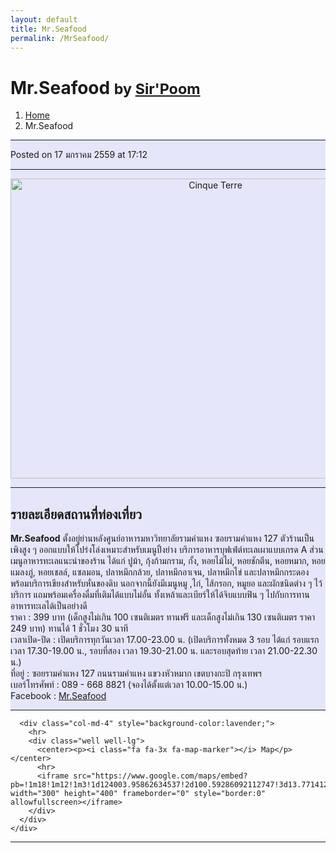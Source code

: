 ```yaml
---
layout: default
title: Mr.Seafood
permalink: /MrSeafood/
---
```


<!-- Page Content -->
<div class="container">
<!-- Page Heading/Breadcrumbs -->
  <div class="row">
    <div class="col-lg-12">
      <h1 class="page-header"> Mr.Seafood
        <small>by <a href="#"> Sir'Poom</a>
        </small>
      </h1>
      <ol class="breadcrumb">
        <li><a href="index.html">Home</a>
        </li>
        <li class="active">Mr.Seafood</li>
      </ol>
    </div>
  </div>
<!-- /.row -->
<!-- Content Row -->
  <div class="row">
<!-- Blog Post Content Column -->
  <div class="col-md-8" style="background-color:lavender;" >
<!-- Blog Post -->
  <hr>
<!-- Date/Time -->
  <p><i class="fa fa-clock-o"></i> Posted on 17 มกราคม 2559 at 17:12 </p>
  <hr>
<!-- Preview Image -->
  <center>
    <img src="http://f.ptcdn.info/007/033/000/1435840190-IMG1781-o.jpg"
    class="img-thumbnail" alt="Cinque Terre" width="640" height="480">
  </center>
  <hr>
<!-- Post Content -->
  <h2>รายละเอียดสถานที่ท่องเที่ยว</h2>
    <div class="well well-lg">
      <b>Mr.Seafood</b> ตั้งอยู่ย่านหลังศูนย์อาหารมหาวิทยาลัยรามคำแหง ซอยรามคำแหง 127 ตัวร้านเป็นเพิงสูง ๆ ออกแบบให้โปร่งโล่งเหมาะสำหรับเมนูปิ้งย่าง บริการอาหารบุฟเฟ่ต์ทะเลเผาแบบเกรด A ส่วนเมนูอาหารทะเลแนะนำของร้าน ได้แก่ ปูม้า, กุ้งก้ามกราม, กั้ง, หอยไม้ไผ่, หอยชักตีน, หอยหมาก, หอยแมลงภู่, หอยเชลล์,
      แซลมอน, ปลาหมึกกล้วย, ปลาหมึกอาเจน, ปลาหมึกไข่ และปลาหมึกกระดอง พร้อมบริการเขียงสำหรับหั่นของดิบ นอกจากนี้ยังมีเมนูหมู ,ไก่, ไส้กรอก, หมูยอ และผักชนิดต่าง ๆ ไว้บริการ แถมพร้อมเครื่องดื่มที่เติมได้แบบไม่อั้น ทั้งเหล้าและเบียร์ให้ได้จิบแบบฟิน ๆ ไปกับการทานอาหารทะเลได้เป็นอย่างดี
      <br>ราคา : 399 บาท (เด็กสูงไม่เกิน 100 เซนติเมตร ทานฟรี และเด็กสูงไม่เกิน 130 เซนติเมตร ราคา 249 บาท) ทานได้ 1 ชั่วโมง 30 นาที
      <br>เวลาเปิด-ปิด : เปิดบริการทุกวันเวลา 17.00-23.00 น. (เปิดบริการทั้งหมด 3 รอบ ได้แก่ รอบแรกเวลา 17.30-19.00 น., รอบที่สอง เวลา 19.30-21.00 น. และรอบสุดท้าย เวลา 21.00-22.30 น.)
      <br>ที่อยู่ : ซอยรามคำแหง 127 ถนนรามคำแหง แขวงหัวหมาก เขตบางกะปิ กรุงเทพฯ
      <br>เบอร์โทรศัพท์ : 089 - 668 8821 (จองได้ตั้งแต่เวลา 10.00-15.00 น.)
      <br>Facebook : <a href="https://www.facebook.com/mr.seafood127/">Mr.Seafood</a>
    </div>
    <hr>
  </div>

      <div class="col-md-4" style="background-color:lavender;">
        <hr>
        <div class="well well-lg">
          <center><p><i class="fa fa-3x fa-map-marker"></i> Map</p></center>
          <hr>
          <iframe src="https://www.google.com/maps/embed?pb=!1m18!1m12!1m3!1d124003.95862634537!2d100.59286092112747!3d13.771412596193455!2m3!1f0!2f0!3f0!3m2!1i1024!2i768!4f13.1!3m3!1m2!1s0x311d6181b73c2799%3A0xbfe3e3887f8134d1!2z4Lio4Li54LiZ4Lii4LmM4Lit4Liy4Lir4Liy4Lij4Lij4Liy4LihIDEyNw!5e0!3m2!1sth!2sth!4v1453024976296" width="300" height="400" frameborder="0" style="border:0" allowfullscreen></iframe>
        </div>
      </div>
    </div>
  </div>
<!-- /.row -->
<hr>
